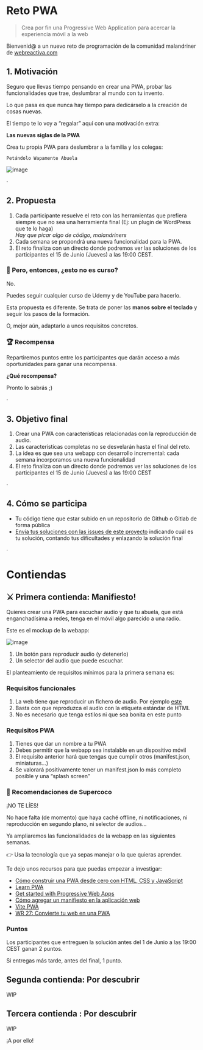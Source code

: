 # Reto PWA

> Crea por fin una Progressive Web Application para acercar la experiencia móvil a la web

Bienvenid@ a un nuevo reto de programación de la comunidad malandriner de [webreactiva.com](https://webreactiva.com)

## 1. Motivación

Seguro que llevas tiempo pensando en crear una PWA, probar las funcionalidades que trae, deslumbrar al mundo con tu invento.

Lo que pasa es que nunca hay tiempo para dedicárselo a la creación de cosas nuevas. 

El tiempo te lo voy a “regalar” aquí con una motivación extra:

**Las nuevas siglas de la PWA**

Crea tu propia PWA para deslumbrar a la familia y los colegas: 

`Petándolo Wapamente Abuela`

![image](https://github.com/webreactiva-devs/reto-pwa/assets/1122071/80e7a0e6-601a-46a3-b0a6-372a13de8cef)

·

## 2. Propuesta

1. Cada participante resuelve el reto con las herramientas que prefiera siempre que no sea una herramienta final (Ej: un plugin de WordPress que te lo haga)  
	_Hay que picar algo de código, malandriners_
2. Cada semana se propondrá una nueva funcionalidad para la PWA.
3. El reto finaliza con un directo donde podremos ver las soluciones de los participantes el 15 de Junio (Jueves) a las 19:00 CEST.


### 🤔 Pero, entonces, ¿esto no es curso?

No.

Puedes seguir cualquier curso de Udemy y de YouTube para hacerlo.

Esta propuesta es diferente. Se trata de poner las **manos sobre el teclado** y seguir los pasos de la formación. 

O, mejor aún, adaptarlo a unos requisitos concretos.


### 🏆 Recompensa

Repartiremos puntos entre los participantes que darán acceso a más oportunidades para ganar una recompensa.

**¿Qué recompensa?**

Pronto lo sabrás ;) 


·


## 3. Objetivo final

1. Crear una PWA con características relacionadas con la reproducción de audio.
2. Las características completas no se desvelarán hasta el final del reto.
3. La idea es que sea una webapp con desarrollo incremental: cada semana incorporamos una nueva funcionalidad
4. El reto finaliza con un directo donde podremos ver las soluciones de los participantes el 15 de Junio (Jueves) a las 19:00 CEST


·


## 4. Cómo se participa

- Tu código tiene que estar subido en un repositorio de Github o Gitlab de forma pública
- [Envía tus soluciones con las issues de este proyecto](https://github.com/webreactiva-devs/reto-pwa/issues) indicando cuál es tu solución, contando tus dificultades y enlazando la solución final


·

# Contiendas


## ⚔️ Primera contienda: Manifiesto!

Quieres crear una PWA para escuchar audio y que tu abuela, que está enganchadísima a redes, tenga en el móvil algo parecido a una radio.

Este es el mockup de la webapp:

![image](https://github.com/webreactiva-devs/reto-pwa/assets/1122071/be303bed-12ef-496b-8864-6788065d5692)



1. Un botón para reproducir audio (y detenerlo)
2. Un selector del audio que puede escuchar.

El planteamiento de requisitos mínimos para la primera semana es:


### Requisitos funcionales
1. La web tiene que reproducir un fichero de audio. Por ejemplo [este](https://api.spreaker.com/v2/episodes/48338128/download.mp3)
2. Basta con que reproduzca el audio con la etiqueta estándar de HTML
3. No es necesario que tenga estilos ni que sea bonita en este punto

### Requisitos PWA
1. Tienes que dar un nombre a tu PWA
2. Debes permitir que la webapp sea instalable en un dispositivo móvil 
3. El requisito anterior hará que tengas que cumplir otros (manifest.json, miniaturas…)
4. Se valorará positivamente tener un manifest.json lo más completo posible y una “splash screen”



### 🥶 Recomendaciones de Supercoco

¡NO TE LÍES!

No hace falta (de momento) que haya caché offline, ni notificaciones, ni reproducción en segundo plano, ni selector de audios…

Ya ampliaremos las funcionalidades de la webapp en las siguientes semanas.

👉 Usa la tecnología que ya sepas manejar o la que quieras aprender.

Te dejo unos recursos para que puedas empezar  a investigar:

- [Cómo construir una PWA desde cero con HTML, CSS y JavaScript](https://www.freecodecamp.org/espanol/news/como-construir-una-pwa-desde-cero-con-html-css-y-javascript/)
- [Learn PWA](https://web.dev/learn/pwa/)
- [Get started with Progressive Web Apps](https://learn.microsoft.com/en-us/microsoft-edge/progressive-web-apps-chromium/how-to/)
- [Cómo agregar un manifiesto en la aplicación web](https://web.dev/i18n/es/add-manifest)
- [Vite PWA](https://vite-pwa-org.netlify.app/)
- [WR 27: Convierte tu web en una PWA](https://www.webreactiva.com/podcast/web-en-pwa)


### Puntos

Los participantes que entreguen la solución antes del 1 de Junio a las 19:00 CEST ganan 2 puntos.

Si entregas más tarde, antes del final, 1 punto.



## Segunda contienda: Por descubrir

WIP

## Tercera contienda : Por descubrir

WIP

¡A por ello!
